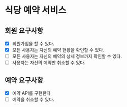 # 식당 예약 서비스

## 회원 요구사항
- [x] 회원가입을 할 수 있다.
- [x] 모든 사용자는 자신의 예약 현황을 확인할 수 있다.
- [ ] 모든 사용자는 자신의 예약의 상세 정보까지 확인할 수 있다.
- [ ] 사용자는 자신의 예약만 취소할 수 있다.

## 예약 요구사항
- [x]  예약 API를 구현한다
- [ ] 예약을 취소할 수 있다.